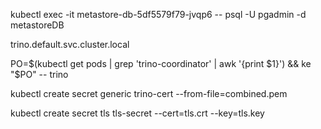 kubectl exec -it metastore-db-5df5579f79-jvqp6 -- psql -U pgadmin -d metastoreDB


trino.default.svc.cluster.local

PO=$(kubectl get pods | grep 'trino-coordinator' | awk '{print $1}') && ke "$PO" -- trino

kubectl create secret generic trino-cert --from-file=combined.pem

kubectl create secret tls tls-secret --cert=tls.crt --key=tls.key